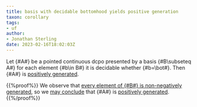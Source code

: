 ```yaml
---
title: basis with decidable bottomhood yields positive generation
taxon: corollary
tags: 
- uf
author:
- Jonathan Sterling
date: 2023-02-16T18:02:03Z
---
```


Let {#A#} be a pointed continuous dcpo presented by a basis {#B\subseteq A#} for each element {#b\in B#} it is decidable whether {#b=\bot#}. Then {#A#} is [positively generated](jms-0023).

{{%proof%}}
We observe that [every element of {#B#} is non-negatively generated](jms-002I), so we [may conclude](jms-0026) that {#A#} is [positively generated](jms-0023).
{{%/proof%}}
